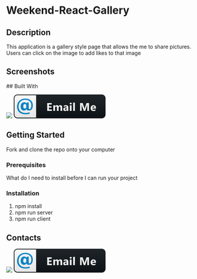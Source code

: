 

# Weekend-React-Gallery


## Description

This application is a gallery style page that allows the me  to share pictures. Users can click on the image to add likes to that image

## Screenshots

<img src="" />## Built With

<a href="https://www.linkedin.com/in/steven-gangl-965832218/"><img src="https://img.shields.io/badge/LinkedIn-0077B5?style=for-the-badge&logo=linkedin&logoColor=white" /></a>  <a href="mailto:steven.h.gangl@gmail.com"><img src=https://raw.githubusercontent.com/johnturner4004/readme-generator/master/src/components/assets/images/email_me_button_icon_151852.svg /></a>


## Getting Started

Fork and clone the repo onto your computer

### Prerequisites

What do I need to install before I can run your project

### Installation

1. npm install
2. npm run server 
3. npm run client



## Contacts

<a href="https://www.linkedin.com/in/"><img src="https://img.shields.io/badge/LinkedIn-0077B5?style=for-the-badge&logo=linkedin&logoColor=white" /></a>  <a href="mailto:"><img src=https://raw.githubusercontent.com/johnturner4004/readme-generator/master/src/components/assets/images/email_me_button_icon_151852.svg /></a>